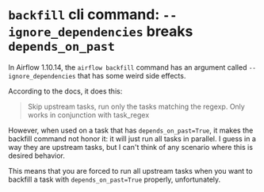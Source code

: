 `backfill` cli command: `--ignore_dependencies` breaks `depends_on_past`
======

In Airflow 1.10.14, the `airflow backfill` command has an argument called `--ignore_dependencies` that has some weird side effects.

According to the docs, it does this:

> Skip upstream tasks, run only the tasks matching the regexp. Only works in conjunction with task_regex

However, when used on a task that has `depends_on_past=True`, it makes the backfill command not honor it: it will just run all tasks in parallel. I guess in a way they are upstream tasks, but I can't think of any scenario where this is desired behavior.

This means that you are forced to run all upstream tasks when you want to backfill a task with `depends_on_past=True` properly, unfortunately.

